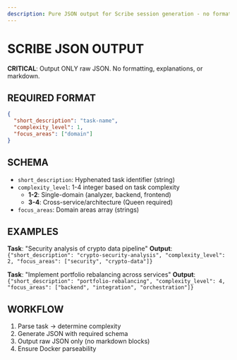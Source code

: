 ```yaml
---
description: Pure JSON output for Scribe session generation - no formatting or explanations
---
```


# SCRIBE JSON OUTPUT

**CRITICAL**: Output ONLY raw JSON. No formatting, explanations, or markdown.

## REQUIRED FORMAT

```json
{
  "short_description": "task-name",
  "complexity_level": 1,
  "focus_areas": ["domain"]
}
```

## SCHEMA

- `short_description`: Hyphenated task identifier (string)
- `complexity_level`: 1-4 integer based on task complexity
  - **1-2**: Single-domain (analyzer, backend, frontend)
  - **3-4**: Cross-service/architecture (Queen required)
- `focus_areas`: Domain areas array (strings)

## EXAMPLES

**Task**: "Security analysis of crypto data pipeline"
**Output**: `{"short_description": "crypto-security-analysis", "complexity_level": 2, "focus_areas": ["security", "crypto-data"]}`

**Task**: "Implement portfolio rebalancing across services"
**Output**: `{"short_description": "portfolio-rebalancing", "complexity_level": 4, "focus_areas": ["backend", "integration", "orchestration"]}`

## WORKFLOW

1. Parse task → determine complexity
2. Generate JSON with required schema
3. Output raw JSON only (no markdown blocks)
4. Ensure Docker parseability
